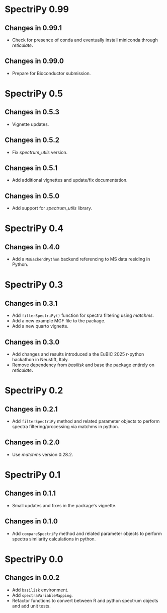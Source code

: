 # SpectriPy 0.99

## Changes in 0.99.1

- Check for presence of conda and eventually install miniconda through
  *reticulate*.

## Changes in 0.99.0

- Prepare for Bioconductor submission.


# SpectriPy 0.5

## Changes in 0.5.3

- Vignette updates.

## Changes in 0.5.2

- Fix *spectrum_utils* version.

## Changes in 0.5.1

- Add additional vignettes and update/fix documentation.

## Changes in 0.5.0

- Add support for *spectrum_utils* library.

# SpectriPy 0.4

## Changes in 0.4.0

- Add a `MsBackendPython` backend referencing to MS data residing in Python.

# SpectriPy 0.3

## Changes in 0.3.1

- Add `filterSpectriPy()` function for spectra filtering using *matchms*.
- Add a new example MGF file to the package.
- Add a new quarto vignette.

## Changes in 0.3.0

- Add changes and results introduced a the EuBIC 2025 r-python hackathon in
  Neustift, Italy.
- Remove dependency from *basilisk* and base the package entirely on
  *reticulate*.

# SpectriPy 0.2

## Changes in 0.2.1

- Add `filterSpectriPy` method and related parameter objects to perform spectra
  filtering/processing via matchms in python.

## Changes in 0.2.0

- Use *matchms* version 0.28.2.


# SpectriPy 0.1

## Changes in 0.1.1

- Small updates and fixes in the package's vignette.

## Changes in 0.1.0

- Add `compareSpectriPy` method and related parameter objects to perform spectra
  similarity calculations in python.


# SpectriPy 0.0

## Changes in 0.0.2

- Add `basilisk` environment.
- Add `spectraVariableMapping`.
- Refactor functions to convert between R and python spectrum objects and add
  unit tests.
